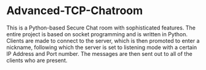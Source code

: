# Advanced-TCP-Chatroom
This is a Python-based Secure Chat room with sophisticated features. The entire project is based on socket programming and is written in Python. Clients are made to connect to the server, which is then promoted to enter a nickname, following which the server is set to listening mode with a certain IP Address and Port number. The messages are then sent out to all of the clients who are present.
